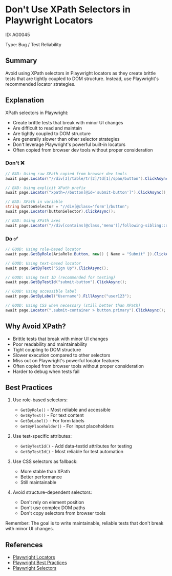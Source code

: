 # Don't Use XPath Selectors in Playwright Locators

ID: AG0045

Type: Bug / Test Reliability

## Summary

Avoid using XPath selectors in Playwright locators as they create brittle tests that are tightly coupled to DOM structure. Instead, use Playwright's recommended locator strategies.

## Explanation

XPath selectors in Playwright:
- Create brittle tests that break with minor UI changes
- Are difficult to read and maintain
- Are tightly coupled to DOM structure
- Are generally slower than other selector strategies
- Don't leverage Playwright's powerful built-in locators
- Often copied from browser dev tools without proper consideration

### Don't ❌

```csharp
// BAD: Using raw XPath copied from browser dev tools
await page.Locator("//div[3]/table/tr[2]/td[1]/span/button").ClickAsync();

// BAD: Using explicit XPath prefix
await page.Locator("xpath=//button[@id='submit-button']").ClickAsync();

// BAD: XPath in variable
string buttonSelector = "//div[@class='form']/button";
await page.Locator(buttonSelector).ClickAsync();

// BAD: Using XPath axes
await page.Locator("//div[contains(@class,'menu')]/following-sibling::div").ClickAsync();
```

### Do ✅

```csharp
// GOOD: Using role-based locator
await page.GetByRole(AriaRole.Button, new() { Name = "Submit" }).ClickAsync();

// GOOD: Using text-based locator
await page.GetByText("Sign Up").ClickAsync();

// GOOD: Using test ID (recommended for testing)
await page.GetByTestId("submit-button").ClickAsync();

// GOOD: Using accessible label
await page.GetByLabel("Username").FillAsync("user123");

// GOOD: Using CSS when necessary (still better than XPath)
await page.Locator(".submit-container > button.primary").ClickAsync();
```

## Why Avoid XPath?

- Brittle tests that break with minor UI changes
- Poor readability and maintainability
- Tight coupling to DOM structure
- Slower execution compared to other selectors
- Miss out on Playwright's powerful locator features
- Often copied from browser tools without proper consideration
- Harder to debug when tests fail

## Best Practices

1. Use role-based selectors:
   - `GetByRole()` - Most reliable and accessible
   - `GetByText()` - For text content
   - `GetByLabel()` - For form labels
   - `GetByPlaceholder()` - For input placeholders

2. Use test-specific attributes:
   - `GetByTestId()` - Add data-testid attributes for testing
   - `GetByTestId()` - Most reliable for test automation

3. Use CSS selectors as fallback:
   - More stable than XPath
   - Better performance
   - Still maintainable

4. Avoid structure-dependent selectors:
   - Don't rely on element position
   - Don't use complex DOM paths
   - Don't copy selectors from browser tools

Remember: The goal is to write maintainable, reliable tests that don't break with minor UI changes.

## References

- [Playwright Locators](https://playwright.dev/dotnet/docs/locators)
- [Playwright Best Practices](https://playwright.dev/dotnet/docs/best-practices)
- [Playwright Selectors](https://playwright.dev/dotnet/docs/selectors) 